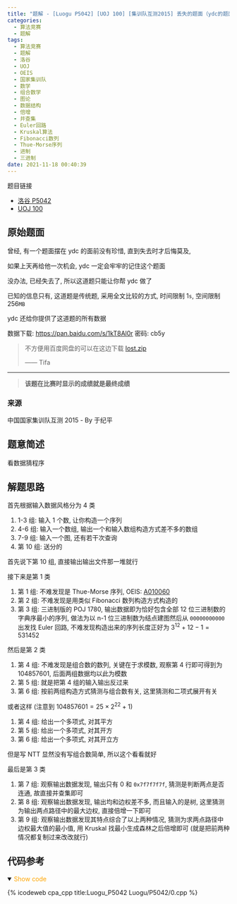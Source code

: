 ```yaml
---
title: "题解 - [Luogu P5042] [UOJ 100] [集训队互测2015] 丢失的题面（ydc的题面）"
categories:
  - 算法竞赛
  - 题解
tags:
  - 算法竞赛
  - 题解
  - 洛谷
  - UOJ
  - OEIS
  - 国家集训队
  - 数学
  - 组合数学
  - 图论
  - 数据结构
  - 倍增
  - 并查集
  - Euler回路
  - Kruskal算法
  - Fibonacci数列
  - Thue-Morse序列
  - 进制
  - 三进制
date: 2021-11-18 00:40:39
---
```


题目链接

- [洛谷 P5042](https://www.luogu.com.cn/problem/P5042)
- [UOJ 100](https://uoj.ac/problem/100)

<!-- more -->

## 原始题面

曾经, 有一个题面摆在 ydc 的面前没有珍惜, 直到失去时才后悔莫及,

如果上天再给他一次机会, ydc 一定会牢牢的记住这个题面

没办法, 已经失去了, 所以这道题只能让你帮 ydc 做了

已知的信息只有, 这道题是传统题, 采用全文比较的方式, 时间限制 $1\texttt{s}$, 空间限制 $256\texttt{MB}$

ydc 还给你提供了这道题的所有数据

数据下载: <https://pan.baidu.com/s/1kT8Al0r> 密码: cb5y

> 不方便用百度网盘的可以在这边下载 [lost.zip](lost.zip)
>
> —— Tifa

---

> **该题在比赛时显示的成绩就是最终成绩**

### 来源

中国国家集训队互测 2015 - By 于纪平

## 题意简述

看数据猜程序

## 解题思路

首先根据输入数据风格分为 4 类

1. 1-3 组: 输入 1 个数, 让你构造一个序列
1. 4-6 组: 输入一个数组, 输出一个和输入数组构造方式差不多的数组
1. 7-9 组: 输入一个图, 还有若干次查询
1. 第 10 组: 送分的

首先说下第 10 组, 直接输出输出文件那一堆就行

接下来是第 1 类

1. 第 1 组: 不难发现是 Thue-Morse 序列, OEIS: [A010060](https://oeis.org/search?q=A010060)
1. 第 2 组: 不难发现是用类似 Fibonacci 数列构造方式构造的
1. 第 3 组: 三进制版的 POJ 1780, 输出数据即为恰好包含全部 12 位三进制数的字典序最小的序列, 做法为以 n-1 位三进制数为结点建图然后从 `00000000000` 出发找 Euler 回路, 不难发现构造出来的序列长度正好为 $3^{12}+12-1=531452$

然后是第 2 类

1. 第 4 组: 不难发现是组合数的数列, 关键在于求模数, 观察第 4 行即可得到为 104857601, 后面两组数据均以此为模数
1. 第 5 组: 就是把第 4 组的输入输出反过来
1. 第 6 组: 按前两组构造方式猜测与组合数有关, 这里猜测和二项式展开有关

或者这样 (注意到 $104857601 = 25\times 2^{22}+1$)

1. 第 4 组: 给出一个多项式, 对其平方
1. 第 5 组: 给出一个多项式, 对其开方
1. 第 6 组: 给出一个多项式, 对其开立方

但是写 NTT 显然没有写组合数简单, 所以这个看看就好

最后是第 3 类

1. 第 7 组: 观察输出数据发现, 输出只有 0 和 `0x7f7f7f7f`, 猜测是判断两点是否连通, 故直接并查集即可
1. 第 8 组: 观察输出数据发现, 输出均和边权差不多, 而且输入的是树, 这里猜测为输出两点路径中的最大边权, 直接倍增一下即可
1. 第 9 组: 观察输出数据发现其特点综合了以上两种情况, 猜测为求两点路径中边权最大值的最小值, 用 Kruskal 找最小生成森林之后倍增即可 (就是把前两种情况都复制过来改改就行)

## 代码参考

<details open>
<summary><font color='orange'>Show code</font></summary>

{% icodeweb cpa_cpp title:Luogu_P5042 Luogu/P5042/0.cpp %}

</details>
